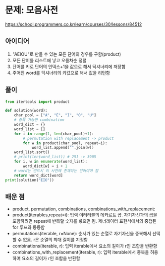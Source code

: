 # 문제: 모음사전
https://school.programmers.co.kr/learn/courses/30/lessons/84512

## 아이디어
1. "AEIOU"로 만들 수 있는 모든 단어의 경우를 구함(product)
2. 모든 단어를 리스트에 넣고 오름차순 정렬
3. 단어를 키로 단어의 인덱스+1을 값으로 해서 딕셔너리에 저장함
4. 주어진 word를 딕셔너리의 키값으로 해서 값을 리턴함

## 풀이
```python
from itertools import product

def solution(word):
    char_pool = ["A", "E", "I", "O", "U"]
    # 중복 가능한 combination
    word_dict = {}
    word_list = []
    for i in range(1, len(char_pool)+1):
        # permutation with replacement -> product
        for w in product(char_pool, repeat=i):
            word_list.append("".join(w))
    word_list.sort()
    # print(len(word_list)) # 251 -> 3905
    for i, w in enumerate(word_list):
        word_dict[w] = i + 1
    # word는 반드시 이 사전에 존재하는 단어여야 함
    return word_dict[word]
print(solution("EIO"))
```

## 배운 점
- product, permutation, combinations, combinations_with_replacement:
- product(iterables,repeat=i): 입력 이터러블의 데카르트 곱. 자기자신과의 곱을 포함하려면 repeat에 반복할 숫자를 넣으면 됨. 제너레이터 표현식에서의 중첩된 for 루프와 동등함
- permutations(iterable, r=None): 순서가 있는 순열로 자기자신을 중복해서 선택할 수 없음. r은 순열의 최대 길이를 지정함
- combinations(iterable, r): 입력 iterable에서 요소의 길이가 r인 조합을 반환함
- combinations_with_replacement(iterable, r): 입력 iterable에서 중복을 허용하여 요소의 길이가 r인 조합을 반환함

